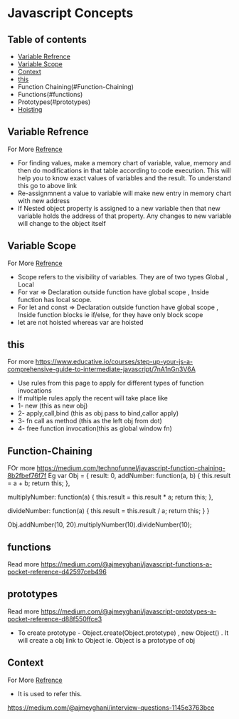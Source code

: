 # Javascript Concepts

## Table of contents
- [Variable Refrence](#variable-refrence)
- [Variable Scope](#variable-scope)
- [Context](#context)
- [this](#this)
- Function Chaining(#Function-Chaining)
- Functions(#functions)
- Prototypes(#prototypes)
- [Hoisting](#hoisting)

## Variable Refrence

For More [Refrence](https://www.educative.io/collection/page/5679346740101120/5707702298738688/5685265389584384)
- For finding values, make a memory chart of variable, value, memory and then do modifications in that table according to code execution. This will help you to know exact values of variables and the result. To understand this go to above link
- Re-assignmnent a value to variable will make new entry in memory chart with new address
- If Nested object property is assigned to a new variable then that new variable holds the address of that property. Any changes to new variable will change to the object itself

## Variable Scope

For More [Refrence](https://scotch.io/tutorials/understanding-scope-in-javascript#toc-scope-in-javascript)
- Scope refers to the visibility of variables. They are of two types Global , Local
- For var => Declaration outside function have global scope , Inside function has local scope.
- For let and const => Declaration outside function have global scope , Inside function blocks ie if/else, for they have only block scope
- let are not hoisted whereas var are hoisted

## this
For more https://www.educative.io/courses/step-up-your-js-a-comprehensive-guide-to-intermediate-javascript/7nA1nGn3V6A
- Use rules from this page to apply for different types of function invocations
- If multiple rules apply the recent will take place like 
- 1- new (this as new obj)
- 2- apply,call,bind (this as obj pass to bind,callor apply)
- 3- fn call as method (this as the left obj from dot)
- 4- free function invocation(this as global window fn)

## Function-Chaining
FOr more https://medium.com/technofunnel/javascript-function-chaining-8b2fbef76f7f
Eg
var Obj = {
  result: 0,
  addNumber: function(a, b) {
    this.result = a + b;
    return this;
  },

  multiplyNumber: function(a) {
    this.result = this.result * a;
    return this;
  },
 
  divideNumber: function(a) {
    this.result = this.result / a;
    return this;
  }
}

Obj.addNumber(10, 20).multiplyNumber(10).divideNumber(10);


## functions
Read more https://medium.com/@ajmeyghani/javascript-functions-a-pocket-reference-d42597ceb496

## prototypes
Read more https://medium.com/@ajmeyghani/javascript-prototypes-a-pocket-reference-d88f550ffce3
- To create prototype - Object.create(Object.prototype) , new Object() . It will create a obj link to Object ie. Object is a prototype of obj

## Context
For More [Refrence](https://scotch.io/tutorials/understanding-scope-in-javascript#toc-lexical-scope)
- It is used to refer this.

https://medium.com/@ajmeyghani/interview-questions-1145e3763bce

